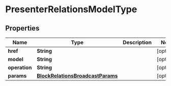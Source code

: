 

# PresenterRelationsModelType


## Properties

| Name | Type | Description | Notes |
|------------ | ------------- | ------------- | -------------|
|**href** | **String** |  |  [optional] |
|**model** | **String** |  |  [optional] |
|**operation** | **String** |  |  [optional] |
|**params** | [**BlockRelationsBroadcastParams**](BlockRelationsBroadcastParams.md) |  |  [optional] |



